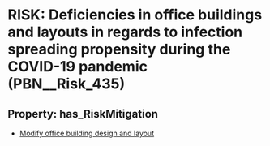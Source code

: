 # RISK: __Deficiencies in office buildings and layouts in regards to infection spreading propensity during the COVID-19 pandemic__ (PBN__Risk_435)

## Property: has_RiskMitigation

* [Modify office building design and layout](PBN__RiskMitigation_603)

